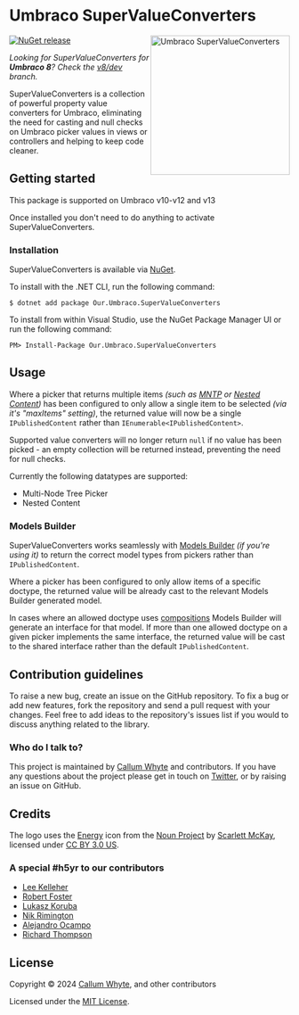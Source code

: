 # Umbraco SuperValueConverters

<img src="docs/img/logo.png?raw=true" alt="Umbraco SuperValueConverters" width="250" align="right" />

[![NuGet release](https://img.shields.io/nuget/v/Our.Umbraco.SuperValueConverters.svg)](https://www.nuget.org/packages/Our.Umbraco.SuperValueConverters/)

_Looking for SuperValueConverters for **Umbraco 8**? Check the [v8/dev](https://github.com/callumbwhyte/super-value-converters/tree/v8/dev) branch._

SuperValueConverters is a collection of powerful property value converters for Umbraco, eliminating the need for casting and null checks on Umbraco picker values in views or controllers and helping to keep code cleaner.

## Getting started

This package is supported on Umbraco v10-v12 and v13

Once installed you don't need to do anything to activate SuperValueConverters.

### Installation

SuperValueConverters is available via [NuGet](https://www.nuget.org/packages/Our.Umbraco.SuperValueConverters/).

To install with the .NET CLI, run the following command:

    $ dotnet add package Our.Umbraco.SuperValueConverters

To install from within Visual Studio, use the NuGet Package Manager UI or run the following command:

    PM> Install-Package Our.Umbraco.SuperValueConverters

## Usage

Where a picker that returns multiple items _(such as [MNTP](https://our.umbraco.com/documentation/Getting-Started/Backoffice/Property-Editors/Built-in-Property-Editors/Multinode-Treepicker2) or [Nested Content](https://our.umbraco.com/documentation/Getting-Started/Backoffice/Property-Editors/Built-in-Property-Editors/Nested-Content))_ has been configured to only allow a single item to be selected _(via it's "maxItems" setting)_, the returned value will now be a single `IPublishedContent` rather than `IEnumerable<IPublishedContent>`.

Supported value converters will no longer return `null` if no value has been picked - an empty collection will be returned instead, preventing the need for null checks.

Currently the following datatypes are supported:

* Multi-Node Tree Picker
* Nested Content

### Models Builder

SuperValueConverters works seamlessly with [Models Builder](https://our.umbraco.com/documentation/Reference/Templating/Modelsbuilder/) _(if you're using it)_ to return the correct model types from pickers rather than `IPublishedContent`.

Where a picker has been configured to only allow items of a specific doctype, the returned value will be already cast to the relevant Models Builder generated model.

In cases where an allowed doctype uses [compositions](https://our.umbraco.com/Documentation/Reference/Templating/Modelsbuilder/Using-Interfaces) Models Builder will generate an interface for that model. If more than one allowed doctype on a given picker implements the same interface, the returned value will be cast to the shared interface rather than the default `IPublishedContent`.

## Contribution guidelines

To raise a new bug, create an issue on the GitHub repository. To fix a bug or add new features, fork the repository and send a pull request with your changes. Feel free to add ideas to the repository's issues list if you would to discuss anything related to the library.

### Who do I talk to?

This project is maintained by [Callum Whyte](https://callumwhyte.com/) and contributors. If you have any questions about the project please get in touch on [Twitter](https://twitter.com/callumbwhyte), or by raising an issue on GitHub.

## Credits

The logo uses the [Energy](https://thenounproject.com/term/search/1603715/) icon from the [Noun Project](https://thenounproject.com) by [Scarlett McKay](https://thenounproject.com/scarlett.mckay/), licensed under [CC BY 3.0 US](https://creativecommons.org/licenses/by/3.0/us/).

### A special #h5yr to our contributors

* [Lee Kelleher](https://github.com/leekelleher)
* [Robert Foster](https://github.com/robertjf)
* [Lukasz Koruba](https://github.com/lkoruba)
* [Nik Rimington](https://github.com/NikRimington)
* [Alejandro Ocampo](https://github.com/ja0b)
* [Richard Thompson](https://github.com/richarth)

## License

Copyright &copy; 2024 [Callum Whyte](https://callumwhyte.com/), and other contributors

Licensed under the [MIT License](LICENSE.md).